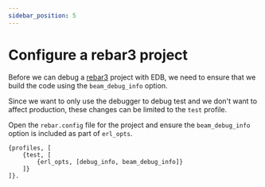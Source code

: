 ```yaml
---
sidebar_position: 5
---
```


# Configure a rebar3 project

Before we can debug a [rebar3](https://rebar3.org/) project with EDB, we need to ensure that we build the code using the `beam_debug_info` option.

Since we want to only use the debugger to debug test and we don't want to affect production, these changes can be limited to the `test` profile.

Open the `rebar.config` file for the project and ensure the `beam_debug_info` option is included as part of `erl_opts`.

```
{profiles, [
    {test, [
        {erl_opts, [debug_info, beam_debug_info]}
    ]}
]}.
```
